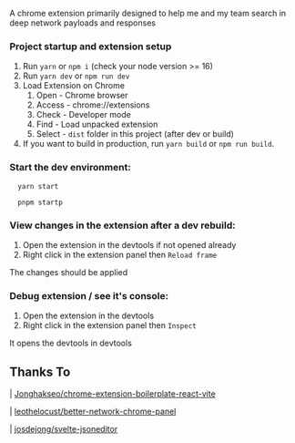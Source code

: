 A chrome extension primarily designed to help me and my team search in deep network payloads and responses

### Project startup and extension setup <a name="procedures"></a>

1. Run `yarn` or `npm i` (check your node version >= 16)
2. Run `yarn dev` or `npm run dev`
3. Load Extension on Chrome
   1. Open - Chrome browser
   2. Access - chrome://extensions
   3. Check - Developer mode
   4. Find - Load unpacked extension
   5. Select - `dist` folder in this project (after dev or build)
4. If you want to build in production, run `yarn build` or `npm run build`.

### Start the dev environment:

```
  yarn start

  pnpm startp
```

### View changes in the extension after a dev rebuild:

1. Open the extension in the devtools if not opened already
2. Right click in the extension panel then `Reload frame`

The changes should be applied

### Debug extension / see it's console:

1. Open the extension in the devtools
2. Right click in the extension panel then `Inspect`

It opens the devtools in devtools

## Thanks To

| [Jonghakseo/chrome-extension-boilerplate-react-vite](https://github.com/Jonghakseo/chrome-extension-boilerplate-react-vite)

| [leothelocust/better-network-chrome-panel](https://github.com/leothelocust/better-network-chrome-panel)

| [josdejong/svelte-jsoneditor](https://github.com/josdejong/svelte-jsoneditor)
